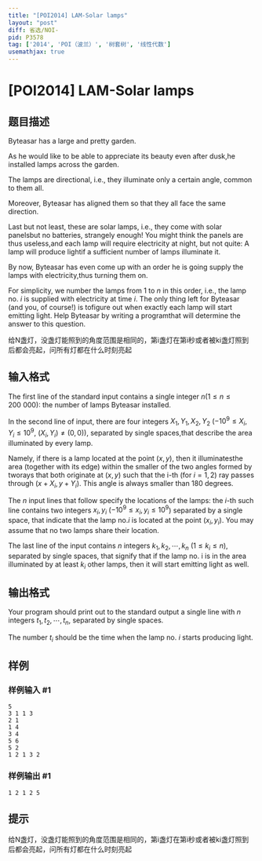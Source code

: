```yaml
---
title: "[POI2014] LAM-Solar lamps"
layout: "post"
diff: 省选/NOI-
pid: P3578
tag: ['2014', 'POI（波兰）', '树套树', '线性代数']
usemathjax: true
---
```


# [POI2014] LAM-Solar lamps
## 题目描述

Byteasar has a large and pretty garden.

As he would like to be able to appreciate its beauty even after dusk,he installed lamps across the garden.

The lamps are directional, i.e., they illuminate only a certain angle, common to them all.

Moreover, Byteasar has aligned them so that they all face the same direction.

Last but not least, these are solar lamps, i.e., they come with solar panelsbut no batteries, strangely enough!  You might think the panels are thus useless,and each lamp will require electricity at night, but not quite: A lamp will produce lightif a sufficient number of lamps illuminate it.

By now, Byteasar has even come up with an order he is going supply the lamps with electricity,thus turning them on.

For simplicity, we number the lamps from 1 to $n$ in this order, i.e., the lamp no. $i$ is supplied with electricity at time $i$.  The only thing left for Byteasar (and you, of course!) is tofigure out when exactly each lamp will start emitting light.  Help Byteasar by writing a programthat will determine the answer to this question.

给N盏灯，没盏灯能照到的角度范围是相同的，第i盏灯在第i秒或者被ki盏灯照到后都会亮起，问所有灯都在什么时刻亮起

## 输入格式

The first line of the standard input contains a single integer $n$($1\le n\le 200\ 000$): the number of lamps Byteasar installed.

In the second line of input, there are four integers $X_1,Y_1,X_2,Y_2$ ($-10^9\le X_i,Y_i\le 10^9$, $(X_i,Y_i)\ne(0,0)$), separated by single spaces,that describe the area illuminated by every lamp.

Namely, if there is a lamp located at the point $(x,y)$, then it illuminatesthe area (together with its edge) within the smaller of the two angles formed by tworays that both originate at $(x,y)$ such that the i-th (for $i=1,2$) ray passes through $(x+X_i,y+Y_i)$. This angle is always smaller than 180 degrees.

The $n$ input lines that follow specify the locations of the lamps: the $i$-th such line contains two integers $x_i,y_i$ ($-10^9\le x_i,y_i\le 10^9$) separated by a single space, that indicate that the lamp no.$i$ is located at the point $(x_i,y_i)$. You may assume that no two lamps share their location.

The last line of the input contains $n$ integers $k_1,k_2,\cdots,k_n$ ($1\le k_i\le n$), separated by single spaces, that signify that if the lamp no. i is in the area illuminated by at least $k_i$ other lamps, then it will start emitting light as well.

## 输出格式

Your program should print out to the standard output a single line with $n$ integers $t_1,t_2,\cdots,t_n$, separated by single spaces.

The number $t_i$ should be the time when the lamp no. $i$ starts producing light.

## 样例

### 样例输入 #1
```
5
3 1 1 3
2 1
1 4
3 4
5 6
5 2
1 2 1 3 2

```
### 样例输出 #1
```
1 2 1 2 5

```
## 提示

给N盏灯，没盏灯能照到的角度范围是相同的，第i盏灯在第i秒或者被ki盏灯照到后都会亮起，问所有灯都在什么时刻亮起

